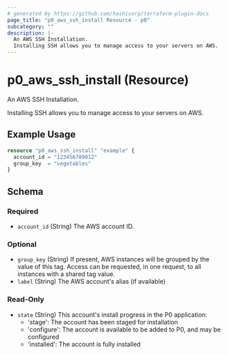```yaml
---
# generated by https://github.com/hashicorp/terraform-plugin-docs
page_title: "p0_aws_ssh_install Resource - p0"
subcategory: ""
description: |-
  An AWS SSH Installation.
  Installing SSH allows you to manage access to your servers on AWS.
---
```


# p0_aws_ssh_install (Resource)

An AWS SSH Installation.
		
Installing SSH allows you to manage access to your servers on AWS.

## Example Usage

```terraform
resource "p0_aws_ssh_install" "example" {
  account_id = "123456789012"
  group_key  = "vegetables"
}
```

<!-- schema generated by tfplugindocs -->
## Schema

### Required

- `account_id` (String) The AWS account ID.

### Optional

- `group_key` (String) If present, AWS instances will be grouped by the value of this tag. Access can be requested, in one request, to all instances with a shared tag value.
- `label` (String) The AWS account's alias (if available)

### Read-Only

- `state` (String) This account's install progress in the P0 application:
	- 'stage': The account has been staged for installation
	- 'configure': The account is available to be added to P0, and may be configured
	- 'installed': The account is fully installed
